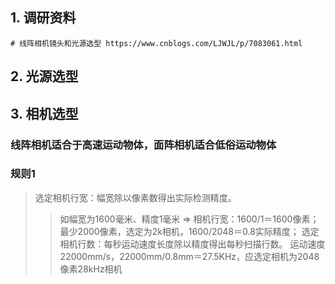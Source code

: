 ## 1. 调研资料

    # 线阵相机镜头和光源选型 https://www.cnblogs.com/LJWJL/p/7083061.html
    
## 2. 光源选型

## 3. 相机选型
### 线阵相机适合于高速运动物体，面阵相机适合低俗运动物体
### 规则1
> 选定相机行宽：幅宽除以像素数得出实际检测精度。
>> 如幅宽为1600毫米、精度1毫米 => 相机行宽：1600/1＝1600像素；最少2000像素，选定为2k相机，1600/2048＝0.8实际精度；
> 选定相机行数：每秒运动速度长度除以精度得出每秒扫描行数。 
>> 运动速度22000mm/s，22000mm/0.8mm＝27.5KHz，应选定相机为2048像素28kHz相机 
        
